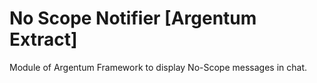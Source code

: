 # No Scope Notifier [Argentum Extract]
Module of Argentum Framework to display No-Scope messages in chat.


